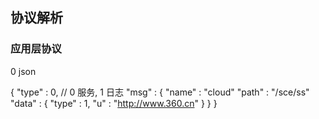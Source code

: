 ## 协议解析

### 应用层协议

0 json

{
  "type" :  0, // 0 服务, 1 日志
  "msg" : {
      "name" : "cloud"
      "path" : "/sce/ss"
      "data" : {
          "type" : 1,
          "u" : "http://www.360.cn"
      }
  }
}